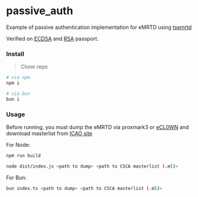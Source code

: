 # passive_auth

Example of passive authentication implementation for eMRTD using [tsemrtd](https://github.com/li0ard/tsemrtd)

Verified on [ECDSA](https://habrastorage.org/webt/o5/0v/3c/o50v3cy3ldwj4yolkukpgw2zrm8.png) and [RSA](https://habrastorage.org/webt/ip/px/yv/ippxyvoxn6e-ueo9xzwsqdqh2ck.png) passport.

### Install

> Clone repo

```bash
# via npm
npm i

# via bun
bun i
```

### Usage
Before running, you must dump the eMRTD via proxmark3 or [eCL0WN](http://download.dexlab.nl/eCL0WN_v1.0.6.apk) and download masterlist from [ICAO site](https://icao.int/Security/FAL/PKD/Pages/ICAO-Master-List.aspx)

For Node:
```bash
npm run build

node dist/index.js <path to dump> <path to CSCA masterlist (.ml)>
```

For Bun:
```bash
bun index.ts <path to dump> <path to CSCA masterlist (.ml)>
```
